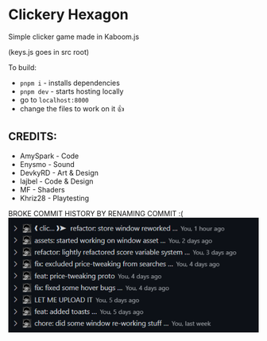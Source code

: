# Clickery Hexagon

Simple clicker game made in Kaboom.js

(keys.js goes in src root)

To build:
- `pnpm i` - installs dependencies
- `pnpm dev` - starts hosting locally
- go to `localhost:8000`
- change the files to work on it :thumbsup:

## CREDITS:
- AmySpark - Code
- Enysmo - Sound
- DevkyRD - Art & Design
- lajbel - Code & Design
- MF - Shaders
- Khriz28 - Playtesting

BROKE COMMIT HISTORY BY RENAMING COMMIT :(
![alt text](proof.png)